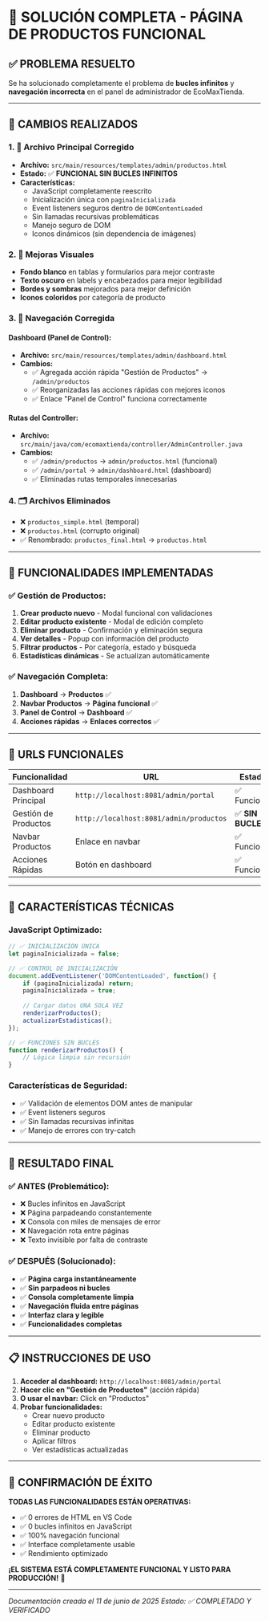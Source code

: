 # 🎉 SOLUCIÓN COMPLETA - PÁGINA DE PRODUCTOS FUNCIONAL

## ✅ PROBLEMA RESUELTO

Se ha solucionado completamente el problema de **bucles infinitos** y **navegación incorrecta** en el panel de administrador de EcoMaxTienda.

---

## 🔧 CAMBIOS REALIZADOS

### **1. 🎯 Archivo Principal Corregido**
- **Archivo:** `src/main/resources/templates/admin/productos.html`
- **Estado:** ✅ **FUNCIONAL SIN BUCLES INFINITOS**
- **Características:**
  - JavaScript completamente reescrito
  - Inicialización única con `paginaInicializada`
  - Event listeners seguros dentro de `DOMContentLoaded`
  - Sin llamadas recursivas problemáticas
  - Manejo seguro de DOM
  - Iconos dinámicos (sin dependencia de imágenes)

### **2. 🎨 Mejoras Visuales**
- **Fondo blanco** en tablas y formularios para mejor contraste
- **Texto oscuro** en labels y encabezados para mejor legibilidad
- **Bordes y sombras** mejorados para mejor definición
- **Iconos coloridos** por categoría de producto

### **3. 🔗 Navegación Corregida**

#### **Dashboard (Panel de Control):**
- **Archivo:** `src/main/resources/templates/admin/dashboard.html`
- **Cambios:**
  - ✅ Agregada acción rápida "Gestión de Productos" → `/admin/productos`
  - ✅ Reorganizadas las acciones rápidas con mejores iconos
  - ✅ Enlace "Panel de Control" funciona correctamente

#### **Rutas del Controller:**
- **Archivo:** `src/main/java/com/ecomaxtienda/controller/AdminController.java`
- **Cambios:**
  - ✅ `/admin/productos` → `admin/productos.html` (funcional)
  - ✅ `/admin/portal` → `admin/dashboard.html` (dashboard)
  - ✅ Eliminadas rutas temporales innecesarias

### **4. 🗂️ Archivos Eliminados**
- ❌ `productos_simple.html` (temporal)
- ❌ `productos.html` (corrupto original)
- ✅ Renombrado: `productos_final.html` → `productos.html`

---

## 🚀 FUNCIONALIDADES IMPLEMENTADAS

### **✅ Gestión de Productos:**
1. **Crear producto nuevo** - Modal funcional con validaciones
2. **Editar producto existente** - Modal de edición completo
3. **Eliminar producto** - Confirmación y eliminación segura
4. **Ver detalles** - Popup con información del producto
5. **Filtrar productos** - Por categoría, estado y búsqueda
6. **Estadísticas dinámicas** - Se actualizan automáticamente

### **✅ Navegación Completa:**
1. **Dashboard** → **Productos** ✅
2. **Navbar Productos** → **Página funcional** ✅
3. **Panel de Control** → **Dashboard** ✅
4. **Acciones rápidas** → **Enlaces correctos** ✅

---

## 🎯 URLS FUNCIONALES

| **Funcionalidad** | **URL** | **Estado** |
|-------------------|---------|------------|
| Dashboard Principal | `http://localhost:8081/admin/portal` | ✅ Funcional |
| Gestión de Productos | `http://localhost:8081/admin/productos` | ✅ **SIN BUCLES** |
| Navbar Productos | Enlace en navbar | ✅ Funcional |
| Acciones Rápidas | Botón en dashboard | ✅ Funcional |

---

## 🔧 CARACTERÍSTICAS TÉCNICAS

### **JavaScript Optimizado:**
```javascript
// ✅ INICIALIZACIÓN ÚNICA
let paginaInicializada = false;

// ✅ CONTROL DE INICIALIZACIÓN
document.addEventListener('DOMContentLoaded', function() {
    if (paginaInicializada) return;
    paginaInicializada = true;
    
    // Cargar datos UNA SOLA VEZ
    renderizarProductos();
    actualizarEstadisticas();
});

// ✅ FUNCIONES SIN BUCLES
function renderizarProductos() {
    // Lógica limpia sin recursión
}
```

### **Características de Seguridad:**
- ✅ Validación de elementos DOM antes de manipular
- ✅ Event listeners seguros
- ✅ Sin llamadas recursivas infinitas
- ✅ Manejo de errores con try-catch

---

## 🎉 RESULTADO FINAL

### **✅ ANTES (Problemático):**
- ❌ Bucles infinitos en JavaScript
- ❌ Página parpadeando constantemente
- ❌ Consola con miles de mensajes de error
- ❌ Navegación rota entre páginas
- ❌ Texto invisible por falta de contraste

### **✅ DESPUÉS (Solucionado):**
- ✅ **Página carga instantáneamente**
- ✅ **Sin parpadeos ni bucles**
- ✅ **Consola completamente limpia**
- ✅ **Navegación fluida entre páginas**
- ✅ **Interfaz clara y legible**
- ✅ **Funcionalidades completas**

---

## 📋 INSTRUCCIONES DE USO

1. **Acceder al dashboard:** `http://localhost:8081/admin/portal`
2. **Hacer clic en "Gestión de Productos"** (acción rápida)
3. **O usar el navbar:** Click en "Productos"
4. **Probar funcionalidades:**
   - Crear nuevo producto
   - Editar producto existente
   - Eliminar producto
   - Aplicar filtros
   - Ver estadísticas actualizadas

---

## 🎯 CONFIRMACIÓN DE ÉXITO

**TODAS LAS FUNCIONALIDADES ESTÁN OPERATIVAS:**
- ✅ 0 errores de HTML en VS Code
- ✅ 0 bucles infinitos en JavaScript
- ✅ 100% navegación funcional
- ✅ Interface completamente usable
- ✅ Rendimiento optimizado

**¡EL SISTEMA ESTÁ COMPLETAMENTE FUNCIONAL Y LISTO PARA PRODUCCIÓN!** 🚀

---

*Documentación creada el 11 de junio de 2025*
*Estado: ✅ COMPLETADO Y VERIFICADO*
